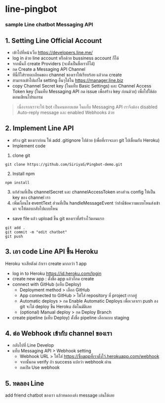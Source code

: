 # line-pingbot
### sample Line chatbot Messaging API
## 1. Setting Line Official Account
- เข้าไปที่หน้าเว็บ https://developers.line.me/
- log in ด้วย line account หรือด้วย bussiness account ก็ได้
- จากนั้นก็ create Providers (จะตั้งเป็นชื่อเราก็ได้)
- กด Create a Messaging API Channel
- ทีนี้ก็ใส่รายละเอียดของ channel ของเราให้เรียบร้อย แล้วกด create
- สามารถเข้าไปแก้ไข setting อื่นๆได้ใน https://manager.line.biz
- copy Channel Secret key (ในแท็บ Basic Settings) และ Channel Access Token key (ในแท็บ Messaging API กด issue เพื่อสร้าง key ก่อนด้วย) เพื่อไปใช้ต่อตอนเขียนโปรแกรม
>เนื่องจากเราจะให้ bot เป็นคนตอบแชต ในแท็บ Messaging API เราจึงต้อง disabled Auto-reply message และ  enabled Webhooks ด้วย

## 2. Implement Line API
- สร้าง git ของเราก่อน ให้ add .gitignore ไปด้วย (เพื่อที่เราจะเอา git ไปเชื่อมกับ Heroku)
- Implement code
 1. clone git
```
git clone https://github.com/SiriyaS/Pingbot-demo.git
```
  2. Install npm
```
npm install
``` 
  3. แก้ส่วนที่เป็น channelSecret และ channelAccessToken ตรงส่วน config ให้เป็น key ของ channel เรา
  4. เพิ่มเงื่อนไข eventText ส่วนที่เป็น handleMessageEvent ว่าถ้ามีข้อความแบบไหนส่งเข้ามา จะให้ตอบกลับไปแบบไหน
- save file แล้ว upload ขึ้น git ของเราที่สร้างไว้ตอนแรก
```
git add .
git commit -m "edit chatbot"
git push
```

## 3. เอา code Line API ขึ้น Heroku
Heroku จะเสียตังค์ ถ้าเรา create มากกว่า 1 app
- log in to Heroku https://id.heroku.com/login
- create new app : ตั้งชื่อ app แล้วก็กด create
- connect with GitHub (แท็บ Deploy)
  - Deployment method > เลือก GitHub
  - App connected to GitHub > ให้ใส่ repository ที่ project เราอยู่
  - Automatic deploys > กด Enable Automatic Deploys เพื่อเวลาเรา push ลง git จะได้ deploy ขึ้น Heroku อัตโนมัติเลย
  - (optional) Manual deploy > กด Deploy Branch
- create pipeline (แท็บ Deploy)
ตั้งชื่อ pipeline เลือกแบบ staging

## 4. ต่อ Webhook เข้ากับ channel ของเรา
- กลับไปที่ Line Develop
- แท็บ Messaging API > Webhook setting
  - Webhook URL > ให้ใส่ https://ชื่อappที่เราตั้งไว้.herokuapp.com/webhook
  - จากนั้นกด verify ถ้า success แปลว่า webhook ผ่าน
  - กดเปิด Use webhook

## 5. ทดลอง Line
add friend chatbot ของเรา แล้วทดลองส่ง message เล่นได้เลย
